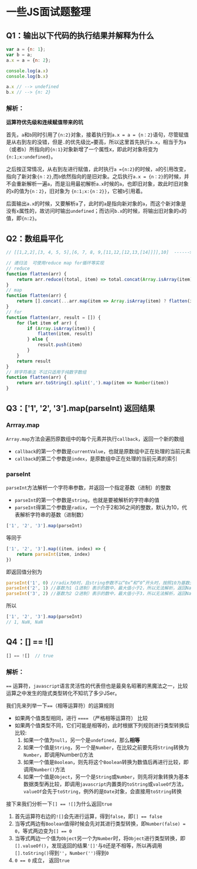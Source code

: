 # 一些JS面试题整理

## Q1：输出以下代码的执行结果并解释为什么

```javascript
var a = {n: 1};
var b = a;
a.x = a = {n: 2};

console.log(a.x)
console.log(b.x)

a.x // --> undefined
b.x // --> {n: 2}
```

### 解析：

**运算符优先级和连续赋值带来的坑**

首先，`a`和`b`同时引用了`{n:2}`对象，接着执行到`a.x = a = {n：2}`语句，尽管赋值是从右到左的没错，但是`.`的优先级比`=`要高，所以这里首先执行`a.x`，相当于为`a`（或者`b`）所指向的`{n:1}`对象新增了一个属性x，即此时对象将变为`{n:1;x:undefined}`。

之后按正常情况，从右到左进行赋值，此时执行`a ={n:2}`的时候，`a`的引用改变，指向了新对象`{n：2}`,而`b`依然指向的是旧对象。之后执行`a.x = {n：2}`的时候，并不会重新解析一遍`a`，而是沿用最初解析`a.x`时候的`a`，也即旧对象，故此时旧对象的`x`的值为`{n：2}`，旧对象为 `{n:1;x:{n：2}}`，它被`b`引用着。

后面输出`a.x`的时候，又要解析`a`了，此时的`a`是指向新对象的`a`，而这个新对象是没有`x`属性的，故访问时输出`undefined`；而访问`b.x`的时候，将输出旧对象的`x`的值，即`{n:2}`。

## Q2：数组扁平化

```javascript
// [[1,2,2],[3, 4, 5, 5],[6, 7, 8, 9,[11,12,[12,13,[14]]]],10]  ------>   [1,2,2,3,4,5,5,6,7,8,9,11,12,12,13,14,10]

// 递归法  可使用reduce map for循环等实现
// reduce
function flatten(arr) {
    return arr.reduce((total, item) => total.concat(Array.isArray(item) ? flatten(item) : [item]), [])
}
// map
function flatten(arr) {
    return [].concat(...arr.map(item => Array.isArray(item) ? flatten(item) : item))
}
// for
function flatten(arr, result = []) {
    for (let item of arr) {
        if (Array.isArray(item)) {
            flatten(item, result)
        } else {
            result.push(item)
        }
    }
    return result
}
// 转字符串法 不过只适用于纯数字数组
function flatten(arr) {
    return arr.toString().split(',').map(item => Number(item))
}
```

## Q3：['1', '2', '3'].map(parseInt) 返回结果

### Arrray.map

`Array.map`方法会遍历原数组中的每个元素并执行`callback`，返回一个新的数组

- `callback`的第一个参数是`currentValue`，也就是原数组中正在处理的当前元素
- `callback`的第二个参数是`index`，是原数组中正在处理的当前元素的索引

### parseInt

`parseInt`方法解析一个字符串参数，并返回一个指定基数（进制）的整数

- `parseInt`的第一个参数是`string`，也就是要被解析的字符串的值
- `parseInt`得第二个参数是`radix`，一个介于2和36之间的整数，默认为10，代表解析字符串的基数（进制数）

```javascript
['1', '2', '3'].map(parseInt)
```

等同于

```javascript
['1', '2', '3'].map((item, index) => {
    return parseInt(item, index)
})
```

即返回值分别为

```javascript
parseInt('1', 0) //radix为0时，且string参数不以“0x”和“0”开头时，按照10为基数处理。这个时候返回1
parseInt('2', 1) //基数为1（1进制）表示的数中，最大值小于2，所以无法解析，返回NaN
parseInt('3', 2) //基数为2（2进制）表示的数中，最大值小于3，所以无法解析，返回NaN
```

所以

```javascript
['1', '2', '3'].map(parseInt)
// 1, NaN, NaN
```

## Q4：[] == ![]

```javascript
[] == ![]  // true
```

### 解析：

`==` 运算符，`javascript`语言灵活性的代表但也是最臭名昭著的黑魔法之一，比较运算之中发生的隐式类型转化不知坑了多少JSer。

我们先来列举一下`==`（相等运算符）的运算规则

- 如果两个值类型相同，进行 `====` （严格相等运算符） 比较
- 如果两个值类型不同，它们可能是相等的，此时根据下列规则进行类型转换后比较:
    1. 如果一个值为`null`，另一个是`undefined`，那么**相等**
    2. 如果一个值是`String`，另一个是`Number`，在比较之前要先将`String`转换为`Number`，即调用Number()方法
    3. 如果一个值是`Boolean`，则先将这个`Boolean`转换为数值后再进行比较，即调用`Number()`方法
    4. 如果一个值是`Object`，另一个是`String`或`Number`，则先将对象转换为基本数据类型再比较，即调用`javascript`内置类的`toString`或`valueOf`方法，`valueOf`会先于`toString`，例外的是`Date`对象，会直接用`toString`转换

接下来我们分析一下`[] == ![]`为什么返回`true`

1. 首先运算符右边的`![]`会先进行运算，得到`false`，即`[] == false`
2. 当等式两边有`Boolean`值得时候会先对其进行类型转换，即`Number(false) = 0`，等式两边变为`[] == 0`
3. 当等式两边一个值为`Object`另一个为`Number`时，将`Object`进行类型转换，即`[].valueOf()`，发现返回的结果`'[]'`与`0`还是不相等，所以再调用`[].toString()`得到`''`，`Number('')`得到`0`
4. `0 == 0` 成立， 返回`true`
